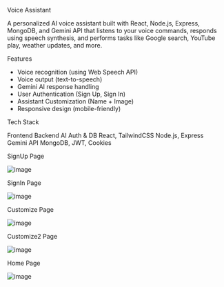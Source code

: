Voice Assistant


A personalized AI voice assistant built with React, Node.js, Express, MongoDB, and Gemini API that listens to your voice commands, responds using speech synthesis, and performs tasks like Google search, YouTube play, weather updates, and more.

Features
- Voice recognition (using Web Speech API)
- Voice output (text-to-speech)
- Gemini AI response handling
- User Authentication (Sign Up, Sign In)
- Assistant Customization (Name + Image)
- Responsive design (mobile-friendly)

Tech Stack
  
Frontend	        Backend	            AI	        Auth & DB
React, TailwindCSS	Node.js, Express	Gemini API	MongoDB, JWT, Cookies


SignUp Page

![image](https://github.com/user-attachments/assets/a1ba2dfe-a266-4f68-b49b-9af22e692724)


SignIn Page

![image](https://github.com/user-attachments/assets/923582e9-887c-41c0-b441-3df93e776a9c)


Customize Page

![image](https://github.com/user-attachments/assets/e29d3ccb-2eab-40df-90f3-48d90c83db56)


Customize2 Page

![image](https://github.com/user-attachments/assets/a513992e-7a76-490e-bbb1-ee2392e06e07)


Home Page

![image](https://github.com/user-attachments/assets/a0afb746-7e53-43b5-a72b-cd5aeef3c50b)











